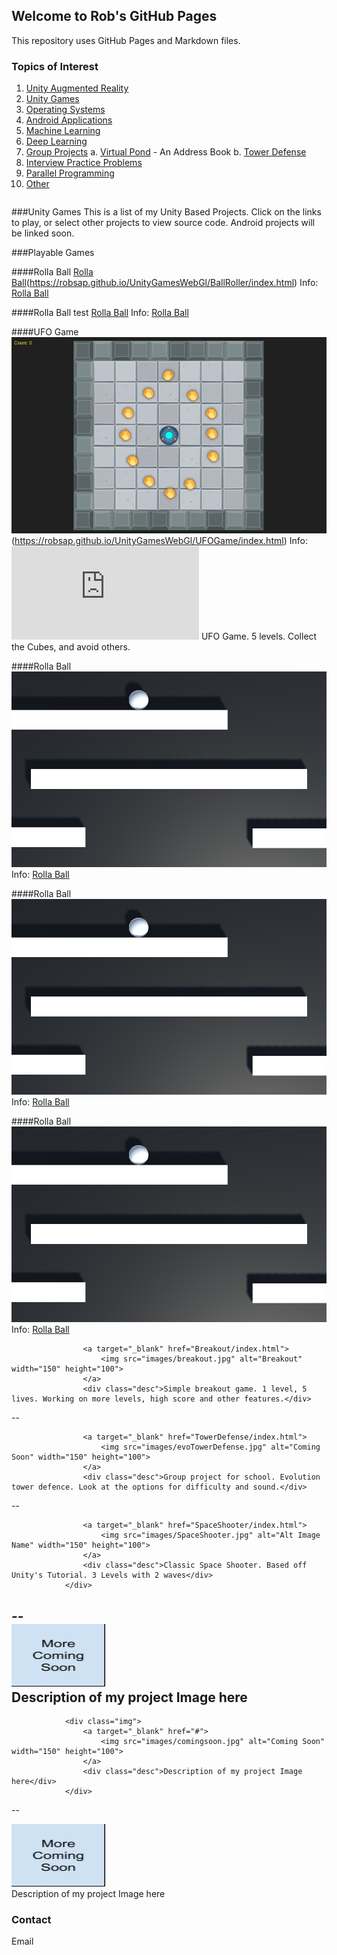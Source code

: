 ## Welcome to Rob's GitHub Pages

This repository uses GitHub Pages and Markdown files.

### Topics of Interest
1. [Unity Augmented Reality](https://robsap.github.io/#)
2. [Unity Games](https://robsap.github.io/#)
3. [Operating Systems](https://robsap.github.io/#)
4. [Android Applications](https://robsap.github.io/#)
5. [Machine Learning](https://robsap.github.io/#)
6. [Deep Learning](https://robsap.github.io/#)
7. [Group Projects](https://robsap.github.io/#)
  a. [Virtual Pond](https://robsap.github.io/#) - An Address Book
  b. [Tower Defense](https://robsap.github.io/#)
8. [Interview Practice Problems](https://robsap.github.io/#)
9. [Parallel Programming](https://robsap.github.io/#)
10. [Other](https://robsap.github.io/#)

```markdown

```
###Unity Games
This is a list of my Unity Based Projects. Click on the links to play, or select other projects to view source code.
Android projects will be linked soon.
							 
###Playable Games

####Rolla Ball
[Rolla Ball](images/BallRoller.jpg)(https://robsap.github.io/UnityGamesWebGl/BallRoller/index.html)
Info: [Rolla Ball](https://robsap.github.io/UnityGamesWebGl/BallRoller/index.html)


####Rolla Ball test
[Rolla Ball](https://robsap.github.io/UnityGamesWebGl/BallRoller/index.html)
Info: [Rolla Ball](https://robsap.github.io/UnityGamesWebGl/BallRoller/index.html)

####UFO Game
![UFO Game](images/UFOGame.jpg)(https://robsap.github.io/UnityGamesWebGl/UFOGame/index.html)
Info: ![UFO Game](https://robsap.github.io/UnityGamesWebGl/UFOGame/index.html) UFO Game. 5 levels. Collect the Cubes, and avoid others.

####Rolla Ball
![Rolla Ball](/images/BallRoller.jpg)
Info: [Rolla Ball](https://robsap.github.io/UnityGamesWebGl/BallRoller/index.html)

####Rolla Ball
![Rolla Ball](/images/BallRoller.jpg)
Info: [Rolla Ball](https://robsap.github.io/UnityGamesWebGl/BallRoller/index.html)

####Rolla Ball
![Rolla Ball](/images/BallRoller.jpg)
Info: [Rolla Ball](https://robsap.github.io/UnityGamesWebGl/SpaceShooter/index.html) 



					<a target="_blank" href="Breakout/index.html">
						<img src="images/breakout.jpg" alt="Breakout" width="150" height="100">
					</a>
					<div class="desc">Simple breakout game. 1 level, 5 lives. Working on more levels, high score and other features.</div>
					
--


					<a target="_blank" href="TowerDefense/index.html">
						<img src="images/evoTowerDefense.jpg" alt="Coming Soon" width="150" height="100">
					</a>
					<div class="desc">Group project for school. Evolution tower defence. Look at the options for difficulty and sound.</div>

--

					<a target="_blank" href="SpaceShooter/index.html">
						<img src="images/SpaceShooter.jpg" alt="Alt Image Name" width="150" height="100">
					</a>
					<div class="desc">Classic Space Shooter. Based off Unity's Tutorial. 3 Levels with 2 waves</div>
				</div>
--
				<div class="img">
					<a target="_blank" href="#">
						<img src="images/comingsoon.jpg" alt="Coming Soon" width="150" height="100">
					</a>
					<div class="desc">Description of my project Image here</div>
				</div>
--
				<div class="img">
					<a target="_blank" href="#">
						<img src="images/comingsoon.jpg" alt="Coming Soon" width="150" height="100">
					</a>
					<div class="desc">Description of my project Image here</div>
				</div>
--
				<div class="img">
					<a target="_blank" href="#">
						<img src="images/comingsoon.jpg" alt="Coming Soon" width="150" height="100">
					</a>
					<div class="desc">Description of my project Image here</div>
				</div>


### Contact

Email 
